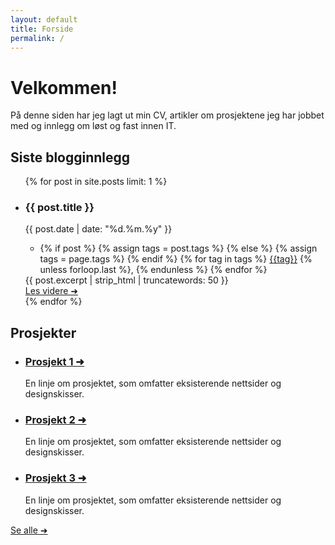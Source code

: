 ```yaml
---
layout: default
title: Forside
permalink: /
---
```


<div class="sidebar">
<div class="sidebar__content">
    <div><h1 class="sidebar__title">Velkommen!</h1></div>
    <div>
     På denne siden har jeg lagt ut min CV, artikler om prosjektene jeg har jobbet med og innlegg om løst og fast innen IT.</div>
    </div>
</div>

<div class="index">
    <div>
        <div class="index__blog">
            <h2>Siste blogginnlegg</h2>
            <ul>
                {% for post in site.posts limit: 1 %}
                <li class="blog__post"><h3>{{ post.title }}</h3>
                    <div class="post__date">{{ post.date | date: "%d.%m.%y" }}</div>
                    <div class="post__tags">
                        <ul>
                            <li>
                                {% if post %}
                                    {% assign tags = post.tags %}
                                {% else %}
                                    {% assign tags = page.tags %}
                                {% endif %}
                                {% for tag in tags %}
                                    <a href="/blogg/tags/{{tag|slugize}}">{{tag}}</a>
                                {% unless forloop.last %}, {% endunless %}
                                {% endfor %}
                            </li>
                        </ul>
                    </div>
                    {{ post.excerpt | strip_html | truncatewords: 50 }}
                    <div class="post__link"><a href="{{ post.url }}">Les videre ➜</a></div>
                </li>
                {% endfor %}
            </ul>
        </div>
    </div>
    <div>
        <div class="index__projects">
            <h2>Prosjekter</h2>
            <div>
                <ul>
                <li>
                    <h3><a href="/prosjekter">Prosjekt 1 ➜</a></h3>
                    <div>En linje om prosjektet, som omfatter eksisterende nettsider og designskisser.</div>
                </li>
                <li>
                    <h3>
                    <a href="/prosjekter">Prosjekt 2 ➜</a></h3>
                    <div>En linje om prosjektet, som omfatter eksisterende nettsider og designskisser.</div>
                </li>
                <li>
                    <h3><a href="/prosjekter">Prosjekt 3 ➜</a></h3>
                    <div>En linje om prosjektet, som omfatter eksisterende nettsider og designskisser.</div>
                </li>
                </ul>
                <div class="index__follow-link"><a href="/prosjekter">Se alle ➜</a></div>
                </div>
        </div>
    </div>
    
</div>
<div class="accent"><div class="accent2"></div></div>